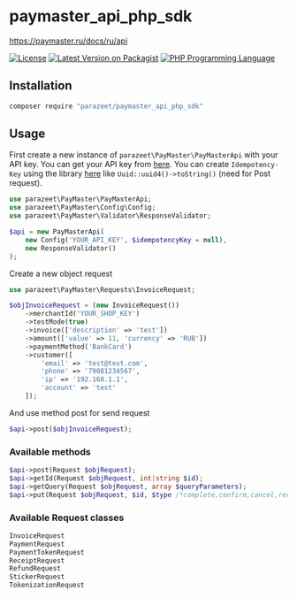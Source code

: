 # paymaster_api_php_sdk
https://paymaster.ru/docs/ru/api

[![License](https://img.shields.io/packagist/l/vinevax/steam-php-api.svg?style=flat-square)](https://packagist.org/packages/vinevax/steam-php-api)
[![Latest Version on Packagist](https://img.shields.io/packagist/v/parazeet/paymaster_api_php_sdk.svg?style=flat-square)](https://packagist.org/packages/parazeet/paymaster_api_php_sdk)
<a href="https://php.net"><img src="https://img.shields.io/packagist/php-v/parazeet/paymaster_api_php_sdk.svg?style=flat-square&colorB=%238892BF" alt="PHP Programming Language"></a>

## Installation

```bash
composer require "parazeet/paymaster_api_php_sdk"
```

## Usage

First create a new instance of `parazeet\PayMaster\PayMasterApi` with your API key.
You can get your API key from [here](https://paymaster.ru/cpl/currentusertokens).
You can create `Idempotency-Key` using the library [here](https://packagist.org/packages/ramsey/uuid) like `Uuid::uuid4()->toString()` (need for Post request).

```php
use parazeet\PayMaster\PayMasterApi;
use parazeet\PayMaster\Config\Config;
use parazeet\PayMaster\Validator\ResponseValidator;

$api = new PayMasterApi(
    new Config('YOUR_API_KEY', $idempotencyKey = null),
    new ResponseValidator()
);
```
Create a new object request
```php
use parazeet\PayMaster\Requests\InvoiceRequest;

$objInvoiceRequest = (new InvoiceRequest())
    ->merchantId('YOUR_SHOP_KEY')
    ->testMode(true)
    ->invoice(['description' => 'test'])
    ->amount(['value' => 11, 'currency' => 'RUB'])
    ->paymentMethod('BankCard')
    ->customer([
        'email' => 'test@test.com',
        'phone' => '79081234567',
        'ip' => '192.168.1.1',
        'account' => 'test'
    ]);
```
And use method post for send request
```php
$api->post($objInvoiceRequest);
```
### Available methods

```php
$api->post(Request $objRequest);
$api->getId(Request $objRequest, int|string $id);
$api->getQuery(Request $objRequest, array $queryParameters);
$api->put(Request $objRequest, $id, $type /*complete,confirm,cancel,revoke*/);
```
### Available Request classes
```php
InvoiceRequest
PaymentRequest
PaymentTokenRequest
ReceiptRequest
RefundRequest
StickerRequest
TokenizationRequest
```